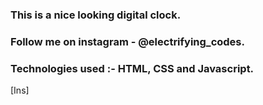 ### This is a nice looking digital clock.

### Follow me on instagram - @electrifying_codes.

### Technologies used :- HTML, CSS and Javascript.

[Ins]